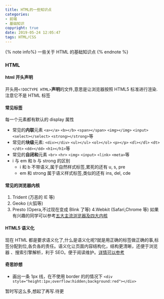 ```yaml
---
title: HTML的一些知识点
categories: 
- 前端
- 基础知识
copyright: true
date: 2019-05-24 12:05:47
tags: HTML/CSS
---
```


{% note info%} 一些关于 HTML 的基础知识点 {% endnote %}

<!-- more -->

### HTML

#### html 开头声明

开头用`<!DOCTYPE HTML>`**声明**的文件,意思是让浏览器按照 HTML5 标准进行渲染.注意它不是 HTML 标签

#### 常见标签

每一个元素都有默认的 display 属性

- 常见的**内联**元素
  `<a></a>` `<b></b>` `<span></span>` `<img></img>` `<input>` `<select></select>` `<strong></strong>`等
- 常见的**块级**元素:
  `<div></div>` `<ul></ul>` `<ol></ol>` `<p></p>` `<dl></dl>` `<dt></dt>` `<dd></dd>` `<h1></h1>`等
- 常见的**自闭和**元素
  `<br>` `<hr>` `<img>` `<input>` `<link>` `<meta>`等
- i 与 em 和 b 与 strong 的区别
  - i 和 b 不带语义,属于自然样式标签,累死的还有 u, s, pre
  - em 和 strong 属于语义样式标签,类似的还有 ins, del, cde

#### 常见的浏览器内核

1. Trident (万恶的 IE 等)
2. Geoko (火狐等)
3. Presto (Opera,不过现在变成 Blink 了等)
   4.Webkit (Safari,Chrome 等)
   如果有兴趣的同学可以参考[五大主流浏览器及四大内核](https://blog.csdn.net/yuyanjing123456789/article/details/78689595)

#### HTML5 语义化

现在 HTML 都是要求语义化了,什么是语义化呢?就是用正确的标签做正确的事,标签分配到位,各负各的责任。语义化让页面内容结构化，结构更清晰，还便于浏览器 、搜索引擎解析，利于 SEO。便于阅读维护。[详情可以参考](https://segmentfault.com/a/1190000005626375)

#### 奇思妙想

- 画出一条 1px 线，在不使用 border 的的情况下
  `<div style="height:1px;overflow:hidden;background:red"></div>`

暂时写这么多,想起了再写.待更
